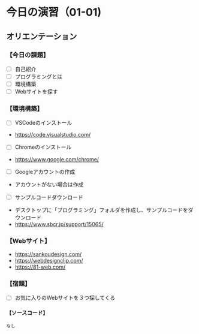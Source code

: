 # 今日の演習（01-01)

## オリエンテーション

### **【今日の課題】**

- [ ] 自己紹介
- [ ] プログラミングとは
- [ ] 環境構築
- [ ] Webサイトを探す

### **【環境構築】**

- [ ] VSCodeのインストール
- https://code.visualstudio.com/
- [ ] Chromeのインストール
- https://www.google.com/chrome/
- [ ] Googleアカウントの作成
- アカウントがない場合は作成
- [ ] サンプルコードダウンロード
- デスクトップに「プログラミング」フォルダを作成し、サンプルコードをダウンロード
- https://www.sbcr.jp/support/15065/

### **【Webサイト】**

- https://sankoudesign.com/
- https://webdesignclip.com/
- https://81-web.com/

### **【宿題】**

- [ ] お気に入りのWebサイトを３つ探してくる
  
#### **【ソースコード】**

```html
なし

```

<!-- #### **【結果】**   -->

<!-- - [ ] 実行して、「リスト一覧」の文字が表示されること   -->

<!-- ![結果](img/01_result.png) -->
